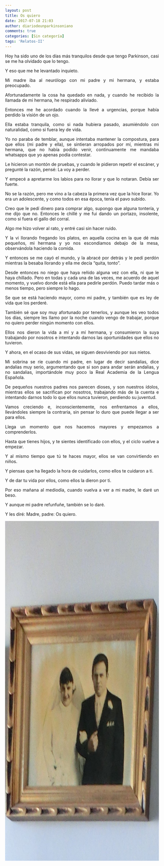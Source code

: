 ```yaml
---
layout: post
title: Os quiero
date: 2017-07-18 21:03
author: diariodeunparkinsoniano
comments: true
categories: [Sin categoría]
tags: 'Relatos-II'
---
```

<p style="text-align:justify;">Hoy ha sido uno de los días más tranquilos desde que tengo Parkinson, casi se me ha olvidado que lo tengo.</p>
<p style="text-align:justify;">Y eso que me he levantado inquieto.</p>
<p style="text-align:justify;">Mi madre iba al neurólogo con mi padre y mi hermana, y estaba preocupado.</p>
<p style="text-align:justify;">Afortunadamente la cosa ha quedado en nada, y cuando he recibido la llamada de mi hermana, he respirado aliviado.</p>
<p style="text-align:justify;">Entonces me he acordado cuando la llevé a urgencias, porque había perdido la visión de un ojo.</p>
<p style="text-align:justify;">Ella estaba tranquila, como si nada hubiera pasado, asumiéndolo con naturalidad, como si fuera ley de vida.</p>
<p style="text-align:justify;">Yo no paraba de temblar, aunque intentaba mantener la compostura, para que ellos (mi padre y ella), se sintieran arropados por mí, mientras mi hermana, que no había podido venir, continuamente me mandaba whatsapps que yo apenas podía contestar.</p>
<p style="text-align:justify;">Le hicieron un montón de pruebas, y cuando le pidieron repetir el escáner, y pregunté la razón, pensé: La voy a perder.</p>
<p style="text-align:justify;">Y empecé a apretarme los labios para no llorar y que lo notaran. Debía ser fuerte.</p>
<p style="text-align:justify;">No se la razón, pero me vino a la cabeza la primera vez que la hice llorar. Yo era un adolescente, y como todos en esa época, tenía el pavo subido.</p>
<p style="text-align:justify;">Creo que le pedí dinero para comprar algo, supongo que alguna tontería, y me dijo que no. Entonces le chillé y me fui dando un portazo, insolente, como si fuera el gallo del corral.</p>
<p style="text-align:justify;">Algo me hizo volver al rato, y entré casi sin hacer ruido.</p>
<p style="text-align:justify;">Y la vi llorando fregando los platos, en aquella cocina en la que dé más pequeños, mi hermana y yo nos escondíamos debajo de la mesa, observándola haciendo la comida.</p>
<p style="text-align:justify;">Y entonces se me cayó el mundo, y la abracé por detrás y le pedí perdón mientras la besaba llorando y ella me decía “quita, tonto”.</p>
<p style="text-align:justify;">Desde entonces no niego que haya reñido alguna vez con ella, ni que le haya chillado. Pero en todas y cada una de las veces, me acuerdo de aquel momento, y vuelvo donde está ella para pedirle perdón. Puedo tardar más o menos tiempo, pero siempre lo hago.</p>
<p style="text-align:justify;">Se que se está haciendo mayor, como mi padre, y también que es ley de vida que los perderé.</p>
<p style="text-align:justify;">También sé que soy muy afortunado por tenerlos, y aunque les veo todos los días, siempre les llamo por la noche cuando vengo de trabajar, porque no quiero perder ningún momento con ellos.</p>
<p style="text-align:justify;">Ellos nos dieron la vida a mí y a mí hermana, y consumieron la suya trabajando por nosotros e intentando darnos las oportunidades que ellos no tuvieron.</p>
<p style="text-align:justify;">Y ahora, en el ocaso de sus vidas, se siguen desviviendo por sus nietos.</p>
<p style="text-align:justify;">Mi sobrina se ríe cuando mi padre, en lugar de decir sandalias, dice andalias muy serio, argumentando que si son para andar serán andalias, y no sandalias, importándole muy poco la Real Academia de la Lengua Española.</p>
<p style="text-align:justify;">De pequeños nuestros padres nos parecen dioses, y son nuestros ídolos, mientras ellos se sacrifican por nosotros, trabajando más de la cuenta e intentando darnos todo lo que ellos nunca tuvieron, perdiendo su juventud.</p>
<p style="text-align:justify;">Vamos creciendo e, inconscientemente, nos enfrentamos a ellos, llevándoles siempre la contraria, sin pensar lo duro que puede llegar a ser para ellos.</p>
<p style="text-align:justify;">Llega un momento que nos hacemos mayores y empezamos a comprenderlos.</p>
<p style="text-align:justify;">Hasta que tienes hijos, y te sientes identificado con ellos, y el ciclo vuelve a empezar.</p>
<p style="text-align:justify;">Y al mismo tiempo que tú te haces mayor, ellos se van convirtiendo en niños.</p>
<p style="text-align:justify;">Y piensas que ha llegado la hora de cuidarlos, como ellos te cuidaron a ti.</p>
<p style="text-align:justify;">Y de dar tu vida por ellos, como ellos la dieron por ti.</p>
<p style="text-align:justify;">Por eso mañana al mediodía, cuando vuelva a ver a mi madre, le daré un beso.</p>
<p style="text-align:justify;">Y aunque mi padre refunfuñe, también se lo daré.</p>
<p style="text-align:justify;">Y les diré: Madre, padre: Os quiero.</p>
<img class="img-fluid"  clasXs=" size-full wp-image-280 aligncenter" src="/assets/images/2017/07/cimg1271-copia.jpg" alt="CIMG1271 - copia" width="832" height="1108" />
